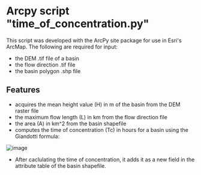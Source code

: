 # Arcpy script "time_of_concentration.py"
This script was developed with the ArcPy site package for use in Esri's ArcMap.
The following are required for input:
- the DEM .tif file of a basin
- the flow direction .tif file
- the basin polygon .shp file

## Features
- acquires the mean height value (H) in m of the basin from the DEM raster file
- the maximum flow length (L) in km from the flow direction file
- the area (A) in km^2 from the basin shapefile
- computes the time of concentration (Tc) in hours for a basin using the Giandotti formula:


![image](https://github.com/user-attachments/assets/5ba8a369-fd52-4522-9cef-49e4067eb8c2)

- After caclulating the time of concentration, it adds it as a new field in the attribute table of the basin shapefile.
